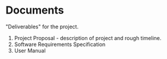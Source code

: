 Documents
=============

"Deliverables" for the project.

  1. Project Proposal - description of project and rough timeline.
  2. Software Requirements Specification
  3. User Manual
